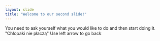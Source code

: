 ```yaml
---
layout: slide
title: "Welcome to our second slide!"
---
```

You need to ask yourself what you would like to do and then start doing it. "Chłopaki nie płaczą"
Use left arrow to go back
